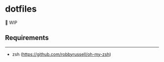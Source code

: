 # dotfiles

:construction:  WIP

## Requirements
---------------

- zsh (https://github.com/robbyrussell/oh-my-zsh)